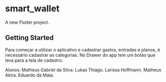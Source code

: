 # smart_wallet

A new Flutter project.

## Getting Started
Para começar a utilizar o aplicativo e cadastrar gastos, entradas e planos, é necessário cadastrar as categorias.
No Drawer do app tem um botão que leva para a tela de cadastro.

Alunos: 
Matheus Gabriel da Silva.
Lukas Thiago.
Larissa Hoffmann.
Matheus Akira.
Eduardo da Maia.